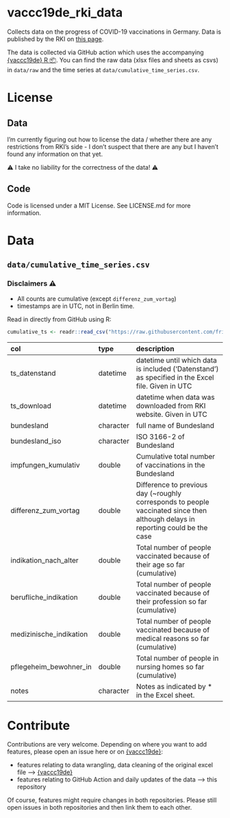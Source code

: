 
# vaccc19de\_rki\_data

Collects data on the progress of COVID-19 vaccinations in Germany. Data
is published by the RKI on [this
page](https://www.rki.de/DE/Content/InfAZ/N/Neuartiges_Coronavirus/Daten/Impfquotenmonitoring.html).

The data is collected via GitHub action which uses the accompanying
[{vaccc19de} R :package:](https://github.com/friep/vaccc19de). You can
find the raw data (xlsx files and sheets as csvs) in `data/raw` and the
time series at `data/cumulative_time_series.csv`.

# License

## Data

I’m currently figuring out how to license the data / whether there are
any restrictions from RKI’s side - I don’t suspect that there are any
but I haven’t found any information on that yet.

:warning: I take no liability for the correctness of the data\!
:warning:

## Code

Code is licensed under a MIT License. See LICENSE.md for more
information.

# Data

## `data/cumulative_time_series.csv`

### Disclaimers :warning:

  - All counts are cumulative (except `differenz_zum_vortag`)
  - timestamps are in UTC, not in Berlin time.

Read in directly from GitHub using
R:

``` r
cumulative_ts <- readr::read_csv("https://raw.githubusercontent.com/friep/vaccc19de_rki_data/main/data/cumulative_time_series.csv")
```

| col                      | type      | description                                                                                                                     |
| :----------------------- | :-------- | :------------------------------------------------------------------------------------------------------------------------------ |
| ts\_datenstand           | datetime  | datetime until which data is included (‘Datenstand’) as specified in the Excel file. Given in UTC                               |
| ts\_download             | datetime  | datetime when data was downloaded from RKI website. Given in UTC                                                                |
| bundesland               | character | full name of Bundesland                                                                                                         |
| bundesland\_iso          | character | ISO 3166-2 of Bundesland                                                                                                        |
| impfungen\_kumulativ     | double    | Cumulative total number of vaccinations in the Bundesland                                                                       |
| differenz\_zum\_vortag   | double    | Difference to previous day (~roughly corresponds to people vaccinated since then although delays in reporting could be the case |
| indikation\_nach\_alter  | double    | Total number of people vaccinated because of their age so far (cumulative)                                                      |
| berufliche\_indikation   | double    | Total number of people vaccinated because of their profession so far (cumulative)                                               |
| medizinische\_indikation | double    | Total number of people vaccinated because of medical reasons so far (cumulative)                                                |
| pflegeheim\_bewohner\_in | double    | Total number of people in nursing homes so far (cumulative)                                                                     |
| notes                    | character | Notes as indicated by \* in the Excel sheet.                                                                                    |

# Contribute

Contributions are very welcome. Depending on where you want to add
features, please open an issue here or on
[{vaccc19de}](https://github.com/friep/vaccc19de):

  - features relating to data wrangling, data cleaning of the original
    excel file –\> [{vaccc19de}](https://github.com/friep/vaccc19de)
  - features relating to GitHub Action and daily updates of the data –\>
    this repository

Of course, features might require changes in both repositories. Please
still open issues in both repositories and then link them to each other.
